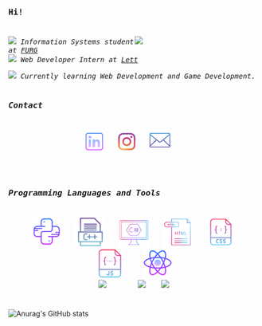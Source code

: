 <h3 >
  <samp>Hi!</samp>
</h3>

# 

<img src="https://user-images.githubusercontent.com/86380516/138404848-63f316ee-4d39-48ac-859b-1d337f8c07ac.gif" width="250" align="right">

<samp><i>
 <img src="https://media0.giphy.com/media/cLN4oXeiNWhNEKcA6E/giphy.gif?cid=790b7611aaf0683090b9382caf94674ee5cfd471a3eb9395&rid=giphy.gif&ct=s" width="30"> Information Systems student at <a href="https://www.furg.br/"> FURG </a> <br>
  <img src="https://media4.giphy.com/media/Me7PBESMDoWyzSN9M9/giphy.gif?cid=790b7611240ca99c1c824f1867dd1e33928897012f2af804&rid=giphy.gif&ct=s" width="30"> Web Developer Intern at <a href="https://www.lett.digital/"> Lett </a><br></i></samp>
  
  <samp><i> <img src="https://media0.giphy.com/media/XSmHWLpvdycR6xukzC/giphy.gif?cid=790b76112bd0dea8d1d1027ed8c902bc4ea2cfa1ff390eed&rid=giphy.gif&ct=s" width="30"> Currently learning Web Development and Game Development.</i></samp>
 <br><br>
 
 <h3><samp><i>Contact</i></samp></h3> 
 
 #
 
<p align="center">
  <a href="https://www.linkedin.com/in/andressa-constantino/"><img src="https://github.com/Andressalconstantino/andressalconstantino/blob/main/icons/linkedin.png" width="37"/></a>
  &#8287;&#8287;&#8287;&#8287;&#8287;
   <a href="https://www.instagram.com/andressa_c0nst4nt1n0/"><img src="https://github.com/Andressalconstantino/andressalconstantino/blob/main/icons/instagram.png" width="37"/></a>
  &#8287;&#8287;&#8287;&#8287;&#8287;
  <a href='mailto:andressaconstantinooficiall@gmail.com'><img src="https://github.com/Andressalconstantino/andressalconstantino/blob/main/icons/email.png" width="43"/></a>
  &#8287;&#8287;&#8287;&#8287;&#8287;
  
</p>

 <br><br>
 
 <h3><samp><i>Programming Languages and Tools</i></samp></h3> 
 
#


<p align="center">
&#8287;&#8287;&#8287;&#8287;&#8287; <img src="https://github.com/Andressalconstantino/andressalconstantino/blob/main/icons/python.png" width="60" alt="Python"/> &#8287;&#8287;&#8287;&#8287;&#8287; <img src="https://github.com/Andressalconstantino/andressalconstantino/blob/main/icons/cpp.png" width="60" alt="C++"/> &#8287;&#8287;&#8287;&#8287;&#8287; <img src="https://github.com/Andressalconstantino/andressalconstantino/blob/main/icons/csharp.png" width="60"/> &#8287;&#8287;&#8287;&#8287;&#8287; <img src="https://github.com/Andressalconstantino/andressalconstantino/blob/main/icons/html.png" width="60"/>  &#8287;&#8287;&#8287;&#8287;&#8287; <img src="https://github.com/Andressalconstantino/andressalconstantino/blob/main/icons/css.png" width="60"/> &#8287;&#8287;&#8287;&#8287;&#8287; <img src="https://github.com/Andressalconstantino/andressalconstantino/blob/main/icons/js.png" width="60"/> &#8287;&#8287;&#8287;&#8287;&#8287;&#8287;&#8287; <img src="https://github.com/Andressalconstantino/andressalconstantino/blob/main/icons/react.png" width="60"/> 
<br><img src="https://cdn.icon-icons.com/icons2/2107/PNG/512/folder_type_vscode_opened_icon_129795.png" width="55"/> &#8287;&#8287;&#8287;&#8287;&#8287;&#8287;&#8287;  &#8287;&#8287;&#8287;&#8287;&#8287;&#8287; <a href="https://unity.com"><img src="https://cdn.icon-icons.com/icons2/1495/PNG/512/unityeditoricon_103179.png" width="55"/></a>  &#8287;&#8287;&#8287;&#8287;&#8287;&#8287; <a href="https://www.jetbrains.com/pt-br/webstorm/"><img src="https://cdn.icon-icons.com/icons2/2415/PNG/512/webstorm_plain_logo_icon_146294.png" width="52"/></a>
</p>

#

<p align="center"> 
  
  ![Anurag's GitHub stats](https://github-readme-stats.vercel.app/api?username=Andressalconstantino&show_icons=true&theme=tokyonight) 
</p>


<!--
**Andressalconstantino/andressalconstantino** is a ✨ _special_ ✨ repository because its `README.md` (this file) appears on your GitHub profile.

Here are some ideas to get you started:

- 🔭 I’m currently working on ...
- 🌱 I’m currently learning ...
- 👯 I’m looking to collaborate on ...
- 🤔 I’m looking for help with ...
- 💬 Ask me about ...
- 📫 How to reach me: ...
- 😄 Pronouns: ...
- ⚡ Fun fact: ...
-->

